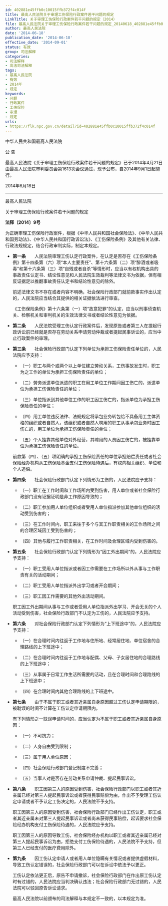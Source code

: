 ```yaml
---
id: 402881e45ffb0c10015ffb372f4c014f
title: 最高人民法院关于审理工伤保险行政案件若干问题的规定
LinkTitle: 关于审理工伤保险行政案件若干问题的规定（2014）
file: 最高人民法院关于审理工伤保险行政案件若干问题的规定_20140618_402881e45ffb0c10015ffb372f4c014f.docx
author: 最高人民法院
date: '2014-06-18'
publication_date: '2014-06-18'
effective_date: '2014-09-01'
status: 有效
group: 司法解释
categories:
- 司法解释
- 高法司法解释
tags:
- 最高人民法院
- 有效
- 2014年
- 规定
keywords:
- 问题
- 行政案件
- 工伤保险
- 审理
- 规定
urls:
- https://flk.npc.gov.cn/detail?id=402881e45ffb0c10015ffb372f4c014f
---
```


中华人民共和国最高人民法院

公 告

最高人民法院《关于审理工伤保险行政案件若干问题的规定》已于2014年4月21日由最高人民法院审判委员会第1613次会议通过，现予公布，自2014年9月1日起施行。

2014年6月18日

---

最高人民法院

关于审理工伤保险行政案件若干问题的规定

**法释〔2014〕9号**

为正确审理工伤保险行政案件，根据《中华人民共和国社会保险法》、《中华人民共和国劳动法》、《中华人民共和国行政诉讼法》、《工伤保险条例》及其他有关法律、行政法规规定，结合行政审判实际，制定本规定。

- **第一条**　　人民法院审理工伤认定行政案件，在认定是否存在《工伤保险条例》第十四条第（六）项“本人主要责任”、第十六条第（二）项“醉酒或者吸毒”和第十六条第（三）项“自残或者自杀”等情形时，应当以有权机构出具的事故责任认定书、结论性意见和人民法院生效裁判等法律文书为依据，但有相反证据足以推翻事故责任认定书和结论性意见的除外。

  前述法律文书不存在或者内容不明确，社会保险行政部门就前款事实作出认定的，人民法院应当结合其提供的相关证据依法进行审查。

  《工伤保险条例》第十六条第（一）项“故意犯罪”的认定，应当以刑事侦查机关、检察机关和审判机关的生效法律文书或者结论性意见为依据。

- **第二条**　　人民法院受理工伤认定行政案件后，发现原告或者第三人在提起行政诉讼前已经就是否存在劳动关系申请劳动仲裁或者提起民事诉讼的，应当中止行政案件的审理。

- **第三条**　　社会保险行政部门认定下列单位为承担工伤保险责任单位的，人民法院应予支持：

  - （一）职工与两个或两个以上单位建立劳动关系，工伤事故发生时，职工为之工作的单位为承担工伤保险责任的单位；

  - （二）劳务派遣单位派遣的职工在用工单位工作期间因工伤亡的，派遣单位为承担工伤保险责任的单位；

  - （三）单位指派到其他单位工作的职工因工伤亡的，指派单位为承担工伤保险责任的单位；

  - （四）用工单位违反法律、法规规定将承包业务转包给不具备用工主体资格的组织或者自然人，该组织或者自然人聘用的职工从事承包业务时因工伤亡的，用工单位为承担工伤保险责任的单位；

  - （五）个人挂靠其他单位对外经营，其聘用的人员因工伤亡的，被挂靠单位为承担工伤保险责任的单位。

  前款第（四）、（五）项明确的承担工伤保险责任的单位承担赔偿责任或者社会保险经办机构从工伤保险基金支付工伤保险待遇后，有权向相关组织、单位和个人追偿。

- **第四条**　　社会保险行政部门认定下列情形为工伤的，人民法院应予支持：

  - （一）职工在工作时间和工作场所内受到伤害，用人单位或者社会保险行政部门没有证据证明是非工作原因导致的；

  - （二）职工参加用人单位组织或者受用人单位指派参加其他单位组织的活动受到伤害的；

  - （三）在工作时间内，职工来往于多个与其工作职责相关的工作场所之间的合理区域因工受到伤害的；

  - （四）其他与履行工作职责相关，在工作时间及合理区域内受到伤害的。

- **第五条**　　社会保险行政部门认定下列情形为“因工外出期间”的，人民法院应予支持：

  - （一）职工受用人单位指派或者因工作需要在工作场所以外从事与工作职责有关的活动期间；

  - （二）职工受用人单位指派外出学习或者开会期间；

  - （三）职工因工作需要的其他外出活动期间。

  职工因工外出期间从事与工作或者受用人单位指派外出学习、开会无关的个人活动受到伤害，社会保险行政部门不认定为工伤的，人民法院应予支持。

- **第六条**　　对社会保险行政部门认定下列情形为“上下班途中”的，人民法院应予支持：

  - （一）在合理时间内往返于工作地与住所地、经常居住地、单位宿舍的合理路线的上下班途中；

  - （二）在合理时间内往返于工作地与配偶、父母、子女居住地的合理路线的上下班途中；

  - （三）从事属于日常工作生活所需要的活动，且在合理时间和合理路线的上下班途中；

  - （四）在合理时间内其他合理路线的上下班途中。

- **第七条**　　由于不属于职工或者其近亲属自身原因超过工伤认定申请期限的，被耽误的时间不计算在工伤认定申请期限内。

  有下列情形之一耽误申请时间的，应当认定为不属于职工或者其近亲属自身原因：

  - （一）不可抗力；

  - （二）人身自由受到限制；

  - （三）属于用人单位原因；

  - （四）社会保险行政部门登记制度不完善；

  - （五）当事人对是否存在劳动关系申请仲裁、提起民事诉讼。

- **第八条**　　职工因第三人的原因受到伤害，社会保险行政部门以职工或者其近亲属已经对第三人提起民事诉讼或者获得民事赔偿为由，作出不予受理工伤认定申请或者不予认定工伤决定的，人民法院不予支持。

  职工因第三人的原因受到伤害，社会保险行政部门已经作出工伤认定，职工或者其近亲属未对第三人提起民事诉讼或者尚未获得民事赔偿，起诉要求社会保险经办机构支付工伤保险待遇的，人民法院应予支持。

  职工因第三人的原因导致工伤，社会保险经办机构以职工或者其近亲属已经对第三人提起民事诉讼为由，拒绝支付工伤保险待遇的，人民法院不予支持，但第三人已经支付的医疗费用除外。

- **第九条**　　因工伤认定申请人或者用人单位隐瞒有关情况或者提供虚假材料，导致工伤认定错误的，社会保险行政部门可以在诉讼中依法予以更正。

  工伤认定依法更正后，原告不申请撤诉，社会保险行政部门在作出原工伤认定时有过错的，人民法院应当判决确认违法；社会保险行政部门无过错的，人民法院可以驳回原告诉讼请求。

  最高人民法院以前颁布的司法解释与本规定不一致的，以本规定为准。
